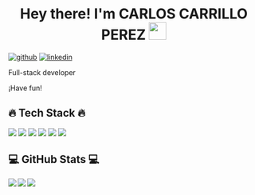 <h1 align="center"><b>Hey there! I'm CARLOS CARRILLO PEREZ </b><img src="https://media.giphy.com/media/hvRJCLFzcasrR4ia7z/giphy.gif" width="35"></h1>



[![github](https://img.shields.io/badge/Github-181717?style=flat-square&logo=github&logoColor=white)](https://github.com/CarlosCarrilloP) [![linkedin](https://img.shields.io/badge/Linkedin-0077B5?style=flat-square&logo=linkedin&logoColor=white)](https://www.linkedin.com/in/carlos-carrillo-p/)


Full-stack developer 

¡Have fun!

## 🔥 Tech Stack 🔥
![](https://img.shields.io/badge/React-61DAFB?style=flat-square&logo=React&logoColor=white) ![](https://img.shields.io/badge/Laravel-FF2D20?style=flat-square&logo=Laravel&logoColor=white) ![](https://img.shields.io/badge/Git-F05032?style=flat-square&logo=Git&logoColor=white) ![](https://img.shields.io/badge/Mysql-4479A1?style=flat-square&logo=MySQL&logoColor=white)
 ![](https://img.shields.io/badge/Tailwindcss-06B6D4?style=flat-square&logo=TailwindCSS&logoColor=white) ![](https://img.shields.io/badge/Figma-F24E1E?style=flat-square&logo=Figma&logoColor=white)

## 💻 GitHub Stats 💻

<img src="https://github-readme-stats.vercel.app/api?username=CarlosCarrilloP&theme=vue&hide_border=false&include_all_commits=true&count_private=true" align="left" /> <img src="https://github-readme-streak-stats.herokuapp.com/?user=CarlosCarrilloP&theme=vue&hide_border=false" align="left" />
 <img src="https://github-readme-stats.vercel.app/api/top-langs/?username=CarlosCarrilloP&theme=vue&hide_border=false&include_all_commits=true&count_private=true&layout=compact" />

